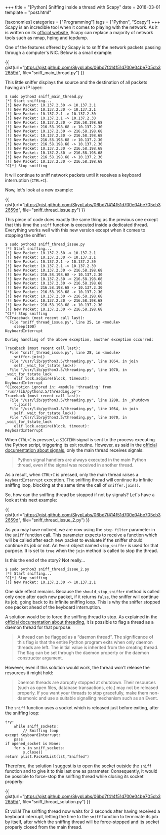 +++
title = "[Python] Sniffing inside a thread with Scapy"
date = 2018-03-01
template = "post.html"

[taxonomies]
categories = ["Programming"]
tags = ["Python", "Scapy"]
+++
Scapy is an incredible tool when it comes to playing with the network. As it is
written on its [official website][scapy-website], Scapy can replace a majority
of network tools such as nmap, hping and tcpdump.

One of the features offered by Scapy is to sniff the network packets passing
through a computer's NIC. Below is a small example:

{{ gist(url="https://gist.github.com/SkypLabs/06bd7f414f51d700e04be705cb32659d",
file="sniff_main_thread.py") }}

This little sniffer displays the source and the destination of all packets
having an IP layer:

```raw
$ sudo python3 sniff_main_thread.py
[*] Start sniffing...
[!] New Packet: 10.137.2.30 -> 10.137.2.1
[!] New Packet: 10.137.2.30 -> 10.137.2.1
[!] New Packet: 10.137.2.1 -> 10.137.2.30
[!] New Packet: 10.137.2.1 -> 10.137.2.30
[!] New Packet: 10.137.2.30 -> 216.58.198.68
[!] New Packet: 216.58.198.68 -> 10.137.2.30
[!] New Packet: 10.137.2.30 -> 216.58.198.68
[!] New Packet: 10.137.2.30 -> 216.58.198.68
[!] New Packet: 216.58.198.68 -> 10.137.2.30
[!] New Packet: 216.58.198.68 -> 10.137.2.30
[!] New Packet: 10.137.2.30 -> 216.58.198.68
[!] New Packet: 10.137.2.30 -> 216.58.198.68
[!] New Packet: 216.58.198.68 -> 10.137.2.30
[!] New Packet: 10.137.2.30 -> 216.58.198.68
^C[*] Stop sniffing
```

It will continue to sniff network packets until it receives a keyboard
interruption (`CTRL+C`).

<!-- more -->

Now, let's look at a new example:

{{ gist(url="https://gist.github.com/SkypLabs/06bd7f414f51d700e04be705cb32659d",
file="sniff_thread_issue.py") }}

This piece of code does exactly the same thing as the previous one except that
this time the `sniff` function is executed inside a dedicated thread. Everything
works well with this new version except when it comes to stopping the sniffer:

```raw
$ sudo python3 sniff_thread_issue.py
[*] Start sniffing...
[!] New Packet: 10.137.2.30 -> 10.137.2.1
[!] New Packet: 10.137.2.30 -> 10.137.2.1
[!] New Packet: 10.137.2.1 -> 10.137.2.30
[!] New Packet: 10.137.2.1 -> 10.137.2.30
[!] New Packet: 10.137.2.30 -> 216.58.198.68
[!] New Packet: 216.58.198.68 -> 10.137.2.30
[!] New Packet: 10.137.2.30 -> 216.58.198.68
[!] New Packet: 10.137.2.30 -> 216.58.198.68
[!] New Packet: 216.58.198.68 -> 10.137.2.30
[!] New Packet: 216.58.198.68 -> 10.137.2.30
[!] New Packet: 10.137.2.30 -> 216.58.198.68
[!] New Packet: 10.137.2.30 -> 216.58.198.68
[!] New Packet: 216.58.198.68 -> 10.137.2.30
[!] New Packet: 10.137.2.30 -> 216.58.198.68
^C[*] Stop sniffing
^CTraceback (most recent call last):
  File "sniff_thread_issue.py", line 25, in <module>
    sleep(100)
KeyboardInterrupt

During handling of the above exception, another exception occurred:

Traceback (most recent call last):
  File "sniff_thread_issue.py", line 28, in <module>
    sniffer.join()
  File "/usr/lib/python3.5/threading.py", line 1054, in join
    self._wait_for_tstate_lock()
  File "/usr/lib/python3.5/threading.py", line 1070, in _wait_for_tstate_lock
    elif lock.acquire(block, timeout):
KeyboardInterrupt
^CException ignored in: <module 'threading' from '/usr/lib/python3.5/threading.py'>
Traceback (most recent call last):
  File "/usr/lib/python3.5/threading.py", line 1288, in _shutdown
    t.join()
  File "/usr/lib/python3.5/threading.py", line 1054, in join
    self._wait_for_tstate_lock()
  File "/usr/lib/python3.5/threading.py", line 1070, in _wait_for_tstate_lock
    elif lock.acquire(block, timeout):
KeyboardInterrupt
```

When `CTRL+C` is pressed, a `SIGTERM` signal is sent to the process executing
the Python script, triggering its exit routine. However, as said in the
[official documentation about signals][python3-signal], only the main thread
receives signals:

> Python signal handlers are always executed in the main Python thread, even if
> the signal was received in another thread.

As a result, when `CTRL+C` is pressed, only the main thread raises a
`KeyboardInterrupt` exception. The sniffing thread will continue its infinite
sniffing loop, blocking at the same time the call of `sniffer.join()`.

So, how can the sniffing thread be stopped if not by signals? Let's have a look
at this next example:

{{ gist(url="https://gist.github.com/SkypLabs/06bd7f414f51d700e04be705cb32659d",
file="sniff_thread_issue_2.py") }}

As you may have noticed, we are now using the `stop_filter` parameter in the
`sniff` function call. This parameter expects to receive a function which will
be called after each new packet to evaluate if the sniffer should continue its
job or not. An `Event` object named `stop_sniffer` is used for that purpose. It
is set to `true` when the `join` method is called to stop the thread.

Is this the end of the story? Not really...

```raw
$ sudo python3 sniff_thread_issue_2.py
[*] Start sniffing...
^C[*] Stop sniffing
[!] New Packet: 10.137.2.30 -> 10.137.2.1
```

One side effect remains. Because the `should_stop_sniffer` method is called only
once after each new packet, if it returns `false`, the sniffer will continue its
job, going back to its infinite sniffing loop. This is why the sniffer stopped
one packet ahead of the keyboard interruption.

A solution would be to force the sniffing thread to stop. As explained in the
[official documentation about threading][python3-threading], it is possible to
flag a thread as a daemon thread for that purpose:

> A thread can be flagged as a “daemon thread”. The significance of this flag is
> that the entire Python program exits when only daemon threads are left. The
> initial value is inherited from the creating thread. The flag can be set
> through the daemon property or the daemon constructor argument.

However, even if this solution would work, the thread won't release the
resources it might hold:

> Daemon threads are abruptly stopped at shutdown. Their resources (such as open
> files, database transactions, etc.) may not be released properly. If you want
> your threads to stop gracefully, make them non-daemonic and use a suitable
> signalling mechanism such as an Event.

The `sniff` function uses a socket which is released just before exiting, after
the sniffing loop:

```pythoon
try:
    while sniff_sockets:
        // Sniffing loop
except KeyboardInterrupt:
    pass
if opened_socket is None:
    for s in sniff_sockets:
        s.close()
return plist.PacketList(lst,"Sniffed")
```

Therefore, the solution I suggest is to open the socket outside the `sniff`
function and to give it to this last one as parameter. Consequently, it would be
possible to force-stop the sniffing thread while closing its socket properly:

{{ gist(url="https://gist.github.com/SkypLabs/06bd7f414f51d700e04be705cb32659d",
file="sniff_thread_solution.py") }}

Et voilà! The sniffing thread now waits for 2 seconds after having received a
keyboard interrupt, letting the time to the `sniff` function to terminate its
job by itself, after which the sniffing thread will be force-stopped and its
socket properly closed from the main thread.

 [python3-signal]: https://docs.python.org/3/library/signal.html
 [python3-threading]: https://docs.python.org/3/library/threading.html
 [scapy-website]: https://scapy.net/
